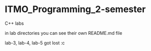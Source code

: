 # ITMO_Programming_2-semester
C++ labs

in lab directories you can see their own README.md file

lab-3, lab-4, lab-5 got lost :c
